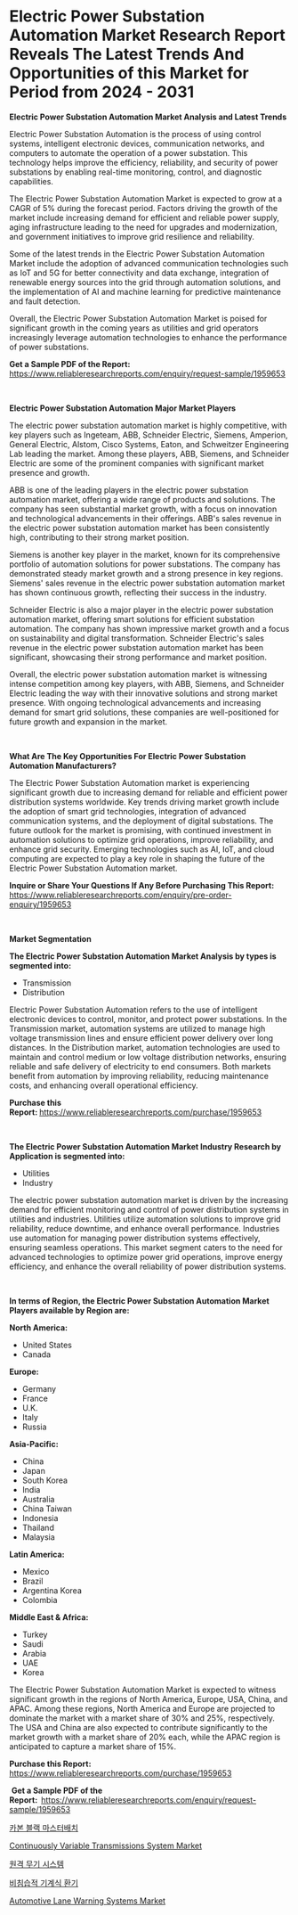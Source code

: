 <p><h1>Electric Power Substation Automation Market Research Report Reveals The Latest Trends And Opportunities of this Market for Period from 2024 - 2031</h1></p><p><strong>Electric Power Substation Automation Market Analysis and Latest Trends</strong></p>
<p><p>Electric Power Substation Automation is the process of using control systems, intelligent electronic devices, communication networks, and computers to automate the operation of a power substation. This technology helps improve the efficiency, reliability, and security of power substations by enabling real-time monitoring, control, and diagnostic capabilities.</p><p>The Electric Power Substation Automation Market is expected to grow at a CAGR of 5% during the forecast period. Factors driving the growth of the market include increasing demand for efficient and reliable power supply, aging infrastructure leading to the need for upgrades and modernization, and government initiatives to improve grid resilience and reliability.</p><p>Some of the latest trends in the Electric Power Substation Automation Market include the adoption of advanced communication technologies such as IoT and 5G for better connectivity and data exchange, integration of renewable energy sources into the grid through automation solutions, and the implementation of AI and machine learning for predictive maintenance and fault detection.</p><p>Overall, the Electric Power Substation Automation Market is poised for significant growth in the coming years as utilities and grid operators increasingly leverage automation technologies to enhance the performance of power substations.</p></p>
<p><strong>Get a Sample PDF of the Report:&nbsp;</strong> <a href="https://www.reliableresearchreports.com/enquiry/request-sample/1959653">https://www.reliableresearchreports.com/enquiry/request-sample/1959653</a></p>
<p>&nbsp;</p>
<p><strong>Electric Power Substation Automation Major Market Players</strong></p>
<p><p>The electric power substation automation market is highly competitive, with key players such as Ingeteam, ABB, Schneider Electric, Siemens, Amperion, General Electric, Alstom, Cisco Systems, Eaton, and Schweitzer Engineering Lab leading the market. Among these players, ABB, Siemens, and Schneider Electric are some of the prominent companies with significant market presence and growth.</p><p>ABB is one of the leading players in the electric power substation automation market, offering a wide range of products and solutions. The company has seen substantial market growth, with a focus on innovation and technological advancements in their offerings. ABB's sales revenue in the electric power substation automation market has been consistently high, contributing to their strong market position.</p><p>Siemens is another key player in the market, known for its comprehensive portfolio of automation solutions for power substations. The company has demonstrated steady market growth and a strong presence in key regions. Siemens' sales revenue in the electric power substation automation market has shown continuous growth, reflecting their success in the industry.</p><p>Schneider Electric is also a major player in the electric power substation automation market, offering smart solutions for efficient substation automation. The company has shown impressive market growth and a focus on sustainability and digital transformation. Schneider Electric's sales revenue in the electric power substation automation market has been significant, showcasing their strong performance and market position.</p><p>Overall, the electric power substation automation market is witnessing intense competition among key players, with ABB, Siemens, and Schneider Electric leading the way with their innovative solutions and strong market presence. With ongoing technological advancements and increasing demand for smart grid solutions, these companies are well-positioned for future growth and expansion in the market.</p></p>
<p>&nbsp;</p>
<p><strong>What Are The Key Opportunities For Electric Power Substation Automation Manufacturers?</strong></p>
<p><p>The Electric Power Substation Automation market is experiencing significant growth due to increasing demand for reliable and efficient power distribution systems worldwide. Key trends driving market growth include the adoption of smart grid technologies, integration of advanced communication systems, and the deployment of digital substations. The future outlook for the market is promising, with continued investment in automation solutions to optimize grid operations, improve reliability, and enhance grid security. Emerging technologies such as AI, IoT, and cloud computing are expected to play a key role in shaping the future of the Electric Power Substation Automation market.</p></p>
<p><strong>Inquire or Share Your Questions If Any Before Purchasing This Report:</strong> <a href="https://www.reliableresearchreports.com/enquiry/pre-order-enquiry/1959653">https://www.reliableresearchreports.com/enquiry/pre-order-enquiry/1959653</a></p>
<p>&nbsp;</p>
<p><strong>Market Segmentation</strong></p>
<p><strong>The Electric Power Substation Automation Market Analysis by types is segmented into:</strong></p>
<p><ul><li>Transmission</li><li>Distribution</li></ul></p>
<p><p>Electric Power Substation Automation refers to the use of intelligent electronic devices to control, monitor, and protect power substations. In the Transmission market, automation systems are utilized to manage high voltage transmission lines and ensure efficient power delivery over long distances. In the Distribution market, automation technologies are used to maintain and control medium or low voltage distribution networks, ensuring reliable and safe delivery of electricity to end consumers. Both markets benefit from automation by improving reliability, reducing maintenance costs, and enhancing overall operational efficiency.</p></p>
<p><strong>Purchase this Report:&nbsp;</strong><a href="https://www.reliableresearchreports.com/purchase/1959653">https://www.reliableresearchreports.com/purchase/1959653</a></p>
<p>&nbsp;</p>
<p><strong>The Electric Power Substation Automation Market Industry Research by Application is segmented into:</strong></p>
<p><ul><li>Utilities</li><li>Industry</li></ul></p>
<p><p>The electric power substation automation market is driven by the increasing demand for efficient monitoring and control of power distribution systems in utilities and industries. Utilities utilize automation solutions to improve grid reliability, reduce downtime, and enhance overall performance. Industries use automation for managing power distribution systems effectively, ensuring seamless operations. This market segment caters to the need for advanced technologies to optimize power grid operations, improve energy efficiency, and enhance the overall reliability of power distribution systems.</p></p>
<p>&nbsp;</p>
<p><strong>In terms of Region, the Electric Power Substation Automation Market Players available by Region are:</strong></p>
<p>
    <p> <strong> North America: </strong>
        <ul>
            <li>United States</li>
            <li>Canada</li>
        </ul>
        </p> 
    <p> <strong> Europe: </strong>
        <ul>
            <li>Germany</li>
            <li>France</li>
            <li>U.K.</li>
            <li>Italy</li>
            <li>Russia</li>
        </ul>
        </p> 
    <p> <strong> Asia-Pacific: </strong>
        <ul>
            <li>China</li>
            <li>Japan</li>
            <li>South Korea</li>
            <li>India</li>
            <li>Australia</li>
            <li>China Taiwan</li>
            <li>Indonesia</li>
            <li>Thailand</li>
            <li>Malaysia</li>
        </ul>
        </p> 
    <p> <strong> Latin America: </strong>
        <ul>
            <li>Mexico</li>
            <li>Brazil</li>
            <li>Argentina Korea</li>
            <li>Colombia</li>
        </ul>
        </p> 
    <p> <strong> Middle East & Africa: </strong>
        <ul>
            <li>Turkey</li>
            <li>Saudi</li>
            <li>Arabia</li>
            <li>UAE</li>
            <li>Korea</li>
        </ul>
    </p>
    </p>
<p><p>The Electric Power Substation Automation Market is expected to witness significant growth in the regions of North America, Europe, USA, China, and APAC. Among these regions, North America and Europe are projected to dominate the market with a market share of 30% and 25%, respectively. The USA and China are also expected to contribute significantly to the market growth with a market share of 20% each, while the APAC region is anticipated to capture a market share of 15%.</p></p>
<p><strong>Purchase this Report: </strong><a href="https://www.reliableresearchreports.com/purchase/1959653">https://www.reliableresearchreports.com/purchase/1959653</a></p>
<p>&nbsp;<strong>Get a Sample PDF of the Report:&nbsp;&nbsp;</strong><a href="https://www.reliableresearchreports.com/enquiry/request-sample/1959653">https://www.reliableresearchreports.com/enquiry/request-sample/1959653</a></p>
<p><strong></strong></p>
<p><p><a href="https://github.com/vseigx30c9a1j/Market-Research-Report-List-1/blob/main/895373615214.md">카본 블랙 마스터배치</a></p><p><a href="https://issuu.com/reportprime-2/docs/continuously-variable-transmissions-system-market-">Continuously Variable Transmissions System Market</a></p><p><a href="https://medium.com/@darianswift1922_33282/%EC%9B%90%EA%B2%A9-%EB%AC%B4%EA%B8%B0-%EC%8B%9C%EC%8A%A4%ED%85%9C-%EC%8B%9C%EC%9E%A5-%EB%8F%99%ED%96%A5-%EC%8B%9C%EC%9E%A5-%EB%8F%99%ED%96%A5-%EC%84%B1%EC%9E%A5-2024%EB%85%84%EB%B6%80%ED%84%B0-2031%EB%85%84%EA%B9%8C%EC%A7%80-%EC%98%88%EC%B8%A1-18d7500beee3">원격 무기 시스템</a></p><p><a href="https://medium.com/@moulafa/%EB%B9%84%EC%B9%A8%EC%8A%B5-%EA%B8%B0%EA%B3%84-%ED%99%98%EA%B8%B0-%EC%8B%9C%EC%9E%A5-%EB%B3%B4%EA%B3%A0%EC%84%9C%EB%8A%94-%EC%9D%B4-%EC%8B%9C%EC%9E%A5%EC%9D%98-%EC%B5%9C%EC%8B%A0-%ED%8A%B8%EB%A0%8C%EB%93%9C%EC%99%80-%EC%84%B1%EC%9E%A5-%EA%B8%B0%ED%9A%8C%EB%A5%BC-%EB%B0%9D%ED%98%94%EC%8A%B5%EB%8B%88%EB%8B%A4-e5a145350334">비침습적 기계식 환기</a></p><p><a href="https://issuu.com/reportprime-2/docs/automotive-lane-warning-systems-market-size-2030.p">Automotive Lane Warning Systems Market</a></p></p>